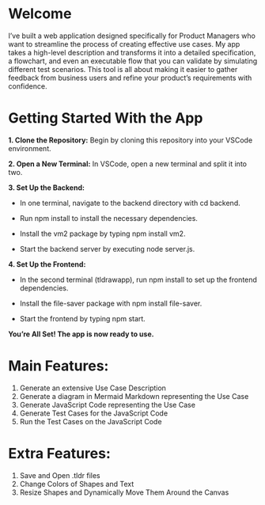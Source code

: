 # Welcome
I’ve built a web application designed specifically for Product Managers who want to streamline the process of creating effective use cases. My app takes a high-level description and transforms it into a detailed specification, a flowchart, and even an executable flow that you can validate by simulating different test scenarios. This tool is all about making it easier to gather feedback from business users and refine your product’s requirements with confidence.

# Getting Started With the App
**1. Clone the Repository:** Begin by cloning this repository into your VSCode environment.

**2. Open a New Terminal:** In VSCode, open a new terminal and split it into two.

**3. Set Up the Backend:**
- In one terminal, navigate to the backend directory with cd backend.
  
- Run npm install to install the necessary dependencies.
  
- Install the vm2 package by typing npm install vm2.
  
- Start the backend server by executing node server.js.
  
**4. Set Up the Frontend:**
- In the second terminal (tldrawapp), run npm install to set up the frontend dependencies.
  
- Install the file-saver package with npm install file-saver.
  
- Start the frontend by typing npm start.

**You’re All Set! The app is now ready to use.**

# Main Features:
1. Generate an extensive Use Case Description
2. Generate a diagram in Mermaid Markdown representing the Use Case
3. Generate JavaScript Code representing the Use Case
4. Generate Test Cases for the JavaScript Code
5. Run the Test Cases on the JavaScript Code

# Extra Features:
1. Save and Open .tldr files
2. Change Colors of Shapes and Text
3. Resize Shapes and Dynamically Move Them Around the Canvas
